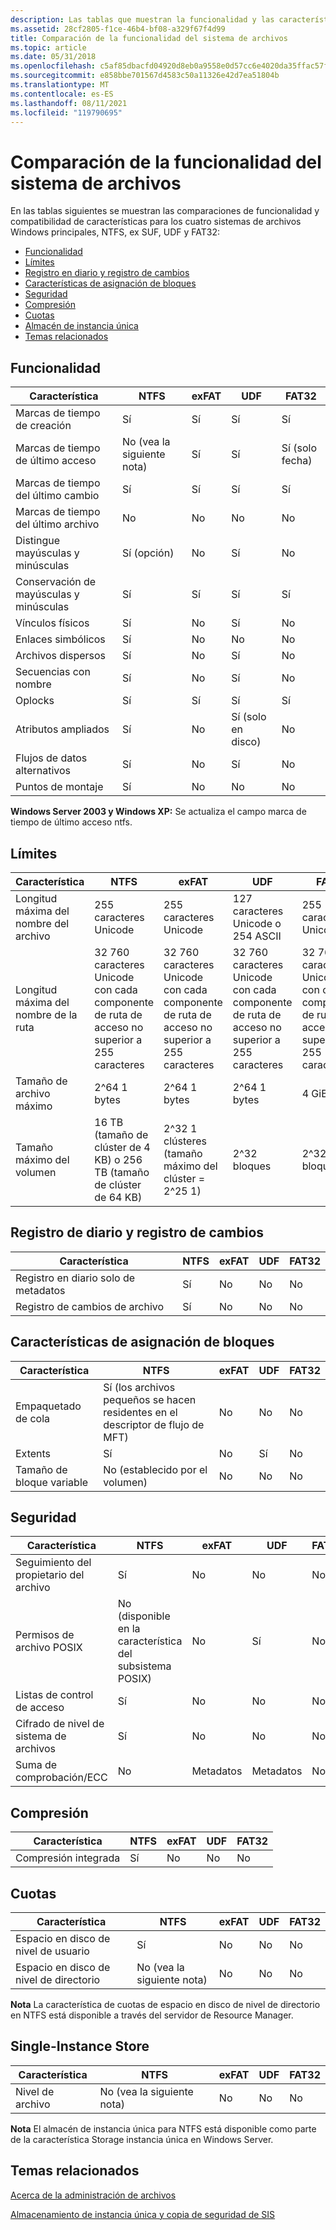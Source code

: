```yaml
---
description: Las tablas que muestran la funcionalidad y las características admiten comparaciones para los cuatro sistemas de archivos Windows principales, NTFS, exUF, UDF y FAT32.
ms.assetid: 28cf2805-f1ce-46b4-bf08-a329f67f4d99
title: Comparación de la funcionalidad del sistema de archivos
ms.topic: article
ms.date: 05/31/2018
ms.openlocfilehash: c5af85dbacfd04920d8eb0a9558e0d57cc6e4020da35ffac57f7bdc703e6ef15
ms.sourcegitcommit: e858bbe701567d4583c50a11326e42d7ea51804b
ms.translationtype: MT
ms.contentlocale: es-ES
ms.lasthandoff: 08/11/2021
ms.locfileid: "119790695"
---
```

# <a name="file-system-functionality-comparison"></a>Comparación de la funcionalidad del sistema de archivos

En las tablas siguientes se muestran las comparaciones de funcionalidad y compatibilidad de características para los cuatro sistemas de archivos Windows principales, NTFS, ex SUF, UDF y FAT32:

-   [Funcionalidad](#file-system-functionality-comparison)
-   [Límites](#limits)
-   [Registro en diario y registro de cambios](#journaling-and-change-log)
-   [Características de asignación de bloques](#block-allocation-features)
-   [Seguridad](#security)
-   [Compresión](#compression)
-   [Cuotas](#quotas)
-   [Almacén de instancia única](#single-instance-store)
-   [Temas relacionados](#related-topics)

## <a name="functionality"></a>Funcionalidad



| Característica                             | NTFS                           | exFAT          | UDF                           | FAT32                      |
|-------------------------------------|--------------------------------|----------------|-------------------------------|----------------------------|
| Marcas de tiempo de creación<br/>     | Sí<br/>                 | Sí<br/> | Sí<br/>                | Sí<br/>             |
| Marcas de tiempo de último acceso<br/>  | No (vea la siguiente nota)<br/> | Sí<br/> | Sí<br/>                | Sí (solo fecha)<br/> |
| Marcas de tiempo del último cambio<br/>  | Sí<br/>                 | Sí<br/> | Sí<br/>                | Sí<br/>             |
| Marcas de tiempo del último archivo<br/> | No<br/>                  | No<br/>  | No<br/>                 | No<br/>              |
| Distingue mayúsculas y minúsculas<br/>           | Sí (opción)<br/>        | No<br/>  | Sí<br/>                | No<br/>              |
| Conservación de mayúsculas y minúsculas<br/>          | Sí<br/>                 | Sí<br/> | Sí<br/>                | Sí<br/>             |
| Vínculos físicos<br/>               | Sí<br/>                 | No<br/>  | Sí<br/>                | No<br/>              |
| Enlaces simbólicos<br/>               | Sí<br/>                 | No<br/>  | No<br/>                 | No<br/>              |
| Archivos dispersos<br/>             | Sí<br/>                 | No<br/>  | Sí<br/>                | No<br/>              |
| Secuencias con nombre<br/>            | Sí<br/>                 | No<br/>  | Sí<br/>                | No<br/>              |
| Oplocks<br/>                  | Sí<br/>                 | Sí<br/> | Sí<br/>                | Sí<br/>             |
| Atributos ampliados<br/>      | Sí<br/>                 | No<br/>  | Sí (solo en disco)<br/> | No<br/>              |
| Flujos de datos alternativos<br/>   | Sí<br/>                 | No<br/>  | Sí<br/>                | No<br/>              |
| Puntos de montaje<br/>             | Sí<br/>                 | No<br/>  | No<br/>                 | No<br/>              |



 

**Windows Server 2003 y Windows XP:** Se actualiza el campo marca de tiempo de último acceso ntfs.

## <a name="limits"></a>Límites



| Característica                             | NTFS                                                                                      | exFAT                                                                                     | UDF                                                                                       | FAT32                                                                                     |
|-------------------------------------|-------------------------------------------------------------------------------------------|-------------------------------------------------------------------------------------------|-------------------------------------------------------------------------------------------|-------------------------------------------------------------------------------------------|
| Longitud máxima del nombre del archivo<br/> | 255 caracteres Unicode<br/>                                                         | 255 caracteres Unicode<br/>                                                         | 127 caracteres Unicode o 254 ASCII<br/>                                            | 255 caracteres Unicode<br/>                                                         |
| Longitud máxima del nombre de la ruta<br/> | 32 760 caracteres Unicode con cada componente de ruta de acceso no superior a 255 caracteres<br/> | 32 760 caracteres Unicode con cada componente de ruta de acceso no superior a 255 caracteres<br/> | 32 760 caracteres Unicode con cada componente de ruta de acceso no superior a 255 caracteres<br/> | 32 760 caracteres Unicode con cada componente de ruta de acceso no superior a 255 caracteres<br/> |
| Tamaño de archivo máximo<br/>        | 2^64 1 bytes<br/>                                                                   | 2^64 1 bytes<br/>                                                                   | 2^64 1 bytes<br/>                                                                   | 4 GiB<br/>                                                                          |
| Tamaño máximo del volumen<br/>      | 16 TB (tamaño de clúster de 4 KB) o 256 TB (tamaño de clúster de 64 KB)<br/>                        | 2^32 1 clústeres (tamaño máximo del clúster = 2^25 1)<br/>                               | 2^32 bloques<br/>                                                                    | 2^32 bloques<br/>                                                                    |



 

## <a name="journaling-and-change-log"></a>Registro de diario y registro de cambios



| Característica                             | NTFS           | exFAT         | UDF           | FAT32         |
|-------------------------------------|----------------|---------------|---------------|---------------|
| Registro en diario solo de metadatos<br/> | Sí<br/> | No<br/> | No<br/> | No<br/> |
| Registro de cambios de archivo<br/>          | Sí<br/> | No<br/> | No<br/> | No<br/> |



 

## <a name="block-allocation-features"></a>Características de asignación de bloques



| Característica                        | NTFS                                                                        | exFAT         | UDF            | FAT32         |
|--------------------------------|-----------------------------------------------------------------------------|---------------|----------------|---------------|
| Empaquetado de cola<br/>        | Sí (los archivos pequeños se hacen residentes en el descriptor de flujo de MFT)<br/> | No<br/> | No<br/>  | No<br/> |
| Extents<br/>             | Sí<br/>                                                              | No<br/> | Sí<br/> | No<br/> |
| Tamaño de bloque variable<br/> | No (establecido por el volumen)<br/>                                           | No<br/> | No<br/>  | No<br/> |



 

## <a name="security"></a>Seguridad



| Característica                                  | NTFS                                                 | exFAT               | UDF                 | FAT32         |
|------------------------------------------|------------------------------------------------------|---------------------|---------------------|---------------|
| Seguimiento del propietario del archivo<br/>              | Sí<br/>                                       | No<br/>       | No<br/>       | No<br/> |
| Permisos de archivo POSIX<br/>        | No (disponible en la característica del subsistema POSIX)<br/> | No<br/>       | Sí<br/>      | No<br/> |
| Listas de control de acceso<br/>          | Sí<br/>                                       | No<br/>       | No<br/>       | No<br/> |
| Cifrado de nivel de sistema de archivos<br/> | Sí<br/>                                       | No<br/>       | No<br/>       | No<br/> |
| Suma de comprobación/ECC<br/>                  | No<br/>                                        | Metadatos<br/> | Metadatos<br/> | No<br/> |



 

## <a name="compression"></a>Compresión



| Característica                         | NTFS           | exFAT         | UDF           | FAT32         |
|---------------------------------|----------------|---------------|---------------|---------------|
| Compresión integrada<br/> | Sí<br/> | No<br/> | No<br/> | No<br/> |



 

## <a name="quotas"></a>Cuotas



| Característica                               | NTFS                           | exFAT         | UDF           | FAT32         |
|---------------------------------------|--------------------------------|---------------|---------------|---------------|
| Espacio en disco de nivel de usuario<br/>      | Sí<br/>                 | No<br/> | No<br/> | No<br/> |
| Espacio en disco de nivel de directorio<br/> | No (vea la siguiente nota)<br/> | No<br/> | No<br/> | No<br/> |



 

**Nota**  La característica de cuotas de espacio en disco de nivel de directorio en NTFS está disponible a través del servidor de Resource Manager.

## <a name="single-instance-store"></a>Single-Instance Store



| Característica               | NTFS                           | exFAT         | UDF           | FAT32         |
|-----------------------|--------------------------------|---------------|---------------|---------------|
| Nivel de archivo<br/> | No (vea la siguiente nota)<br/> | No<br/> | No<br/> | No<br/> |



 

**Nota**  El almacén de instancia única para NTFS está disponible como parte de la característica Storage instancia única en Windows Server.

## <a name="related-topics"></a>Temas relacionados

<dl> <dt>

[Acerca de la administración de archivos](about-file-management.md)
</dt> <dt>

[Almacenamiento de instancia única y copia de seguridad de SIS](/windows/desktop/Backup/single-instance-store-and-sis-backup)
</dt> </dl>

 

